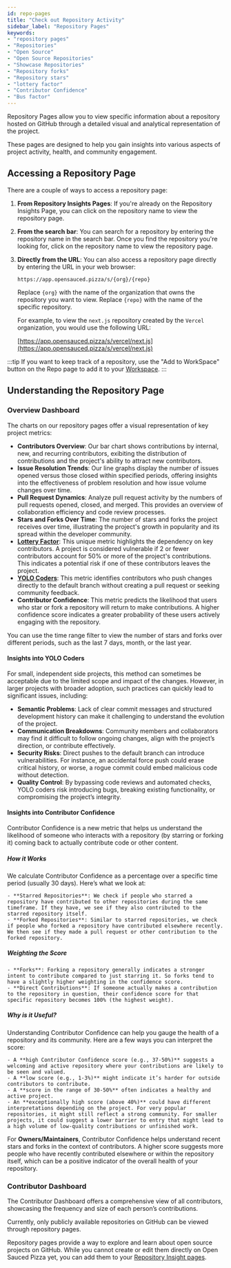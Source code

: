 ```yaml
---
id: repo-pages
title: "Check out Repository Activity"
sidebar_label: "Repository Pages"
keywords: 
- "repository pages" 
- "Repositories" 
- "Open Source" 
- "Open Source Repositories" 
- "Showcase Repositories" 
- "Repository forks" 
- "Repository stars" 
- "lottery factor"
- "Contributor Confidence"
- "Bus factor"
---
```


Repository Pages allow you to view specific information about a repository hosted on GitHub through a detailed visual and analytical representation of the project.

These pages are designed to help you gain insights into various aspects of project activity, health, and community engagement.

## Accessing a Repository Page

There are a couple of ways to access a repository page:

1. **From Repository Insights Pages**: If you're already on the Repository Insights Page, you can click on the repository name to view the repository page.
2. **From the search bar**: You can search for a repository by entering the repository name in the search bar. Once you find the repository you're looking for, click on the repository name to view the repository page.
3. **Directly from the URL**: You can also access a repository page directly by entering the URL in your web browser: 

    ```text
    https://app.opensauced.pizza/s/{org}/{repo}
    ```

    Replace `{org}` with the name of the organization that owns the repository you want to view. Replace `{repo}` with the name of the specific repository.

    For example, to view the `next.js` repository created by the `Vercel` organization, you would use the following URL:

    [https://app.opensauced.pizza/s/vercel/next.js](https://app.opensauced.pizza/s/vercel/next.js)

:::tip
If you want to keep track of a repository, use the "Add to WorkSpace" button on the Repo page to add it to your [Workspace](https://opensauced.pizza/docs/features/workspaces/).
:::

## Understanding the Repository Page

### Overview Dashboard

The charts on our repository pages offer a visual representation of key project metrics:

- **Contributors Overview**: Our bar chart shows contributions by internal, new, and recurring contributors, exibiting the distribution of contributions and the project's ability to attract new contributors.
- **Issue Resolution Trends**: Our line graphs display the number of issues opened versus those closed within specified periods, offering insights into the effectiveness of problem resolution and how issue volume changes over time.
- **Pull Request Dynamics**: Analyze pull request activity by the numbers of pull requests opened, closed, and merged. This provides an overview of collaboration efficiency and code review processes.
- **Stars and Forks Over Time**: The number of stars and forks the project receives over time, illustrating the project's growth in popularity and its spread within the developer community.
- **[Lottery Factor](../welcome/glossary.md#lottery-factor)**: This unique metric highlights the dependency on key contributors. A project is considered vulnerable if 2 or fewer contributors account for 50% or more of the project's contributions. This indicates a potential risk if one of these contributors leaves the project.
- **[YOLO Coders](../welcome/glossary.md#yolo-coders)**: This metric identifies contributors who push changes directly to the default branch without creating a pull request or seeking community feedback. 
- **Contributor Confidence**: This metric predicts the likelihood that users who star or fork a repository will return to make contributions. A higher confidence score indicates a greater probability of these users actively engaging with the repository.

You can use the time range filter to view the number of stars and forks over different periods, such as the last 7 days, month, or the last year.

#### Insights into YOLO Coders

For small, independent side projects, this method can sometimes be acceptable due to the limited scope and impact of the changes. However, in larger projects with broader adoption, such practices can quickly lead to significant issues, including:

- **Semantic Problems**: Lack of clear commit messages and structured development history can make it challenging to understand the evolution of the project.
- **Communication Breakdowns**: Community members and collaborators may find it difficult to follow ongoing changes, align with the project’s direction, or contribute effectively.
- **Security Risks**: Direct pushes to the default branch can introduce vulnerabilities. For instance, an accidental force push could erase critical history, or worse, a rogue commit could embed malicious code without detection.
- **Quality Control**: By bypassing code reviews and automated checks, YOLO coders risk introducing bugs, breaking existing functionality, or compromising the project’s integrity.

#### Insights into Contributor Confidence

Contributor Confidence is a new metric that helps us understand the likelihood of someone who interacts with a repository (by starring or forking it) coming back to actually contribute code or other content.

##### How it Works

We calculate Contributor Confidence as a percentage over a specific time period (usually 30 days). Here’s what we look at:

	- **Starred Repositories**: We check if people who starred a repository have contributed to other repositories during the same timeframe. If they have, we see if they also contributed to the starred repository itself.
	- **Forked Repositories**: Similar to starred repositories, we check if people who forked a repository have contributed elsewhere recently. We then see if they made a pull request or other contribution to the forked repository.

##### Weighting the Score

	- **Forks**: Forking a repository generally indicates a stronger intent to contribute compared to just starring it. So forks tend to have a slightly higher weighting in the confidence score.
	- **Direct Contributions**: If someone actually makes a contribution to the repository in question, their confidence score for that specific repository becomes 100% (the highest weight).

##### Why is it Useful?

Understanding Contributor Confidence can help you gauge the health of a repository and its community. Here are a few ways you can interpret the score:

	- A **high Contributor Confidence score (e.g., 37-50%)** suggests a welcoming and active repository where your contributions are likely to be seen and valued. 
    - A **low score (e.g., 1-3%)** might indicate it’s harder for outside contributors to contribute. 
    - A **score in the range of 30-50%** often indicates a healthy and active project. 
    - An **exceptionally high score (above 40%)** could have different interpretations depending on the project. For very popular repositories, it might still reflect a strong community. For smaller projects, it could suggest a lower barrier to entry that might lead to a high volume of low-quality contributions or unfinished work.

For **Owners/Maintainers**, Contributor Confidence helps understand recent stars and forks in the context of contributors. A higher score suggests more people who have recently contributed elsewhere or within the repository itself, which can be a positive indicator of the overall health of your repository.

### Contributor Dashboard

The Contributor Dashboard offers a comprehensive view of all contributors, showcasing the frequency and size of each person’s contributions. 

Currently, only publicly available repositories on GitHub can be viewed through repository pages.

Repository pages provide a way to explore and learn about open source projects on GitHub. While you cannot create or edit them directly on Open Sauced Pizza yet, you can add them to your [Repository Insight pages](https://opensauced.pizza/docs/features/repo-insights/). 